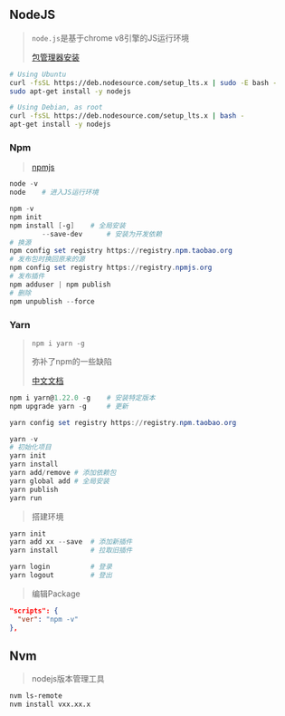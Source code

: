 <!-- 
title: NodeJS
sort: 
--> 

## NodeJS

> `node.js`是基于chrome v8引擎的JS运行环境
>
> [包管理器安装](https://nodejs.org/zh-cn/download/package-manager/)

```bash
# Using Ubuntu
curl -fsSL https://deb.nodesource.com/setup_lts.x | sudo -E bash -
sudo apt-get install -y nodejs

# Using Debian, as root
curl -fsSL https://deb.nodesource.com/setup_lts.x | bash -
apt-get install -y nodejs
```

### Npm

> [npmjs](https://www.npmjs.com/)

```powershell
node -v
node	# 进入JS运行环境

npm -v
npm init
npm install [-g]	# 全局安装
		--save-dev		# 安装为开发依赖
# 换源
npm config set registry https://registry.npm.taobao.org
# 发布包时换回原来的源
npm config set registry https://registry.npmjs.org
# 发布插件
npm adduser | npm publish
# 删除
npm unpublish --force
```

  ### Yarn

  > `npm i yarn -g`
  >
  > 弥补了npm的一些缺陷
  >
  > [中文文档](https://yarn.bootcss.com/)

  ```powershell
npm i yarn@1.22.0 -g 	# 安装特定版本
npm upgrade yarn -g		# 更新
  
yarn config set registry https://registry.npm.taobao.org
  
yarn -v
# 初始化项目
yarn init
yarn install
yarn add/remove # 添加依赖包
yarn global add	# 全局安装
yarn publish
yarn run
  ```

  > 搭建环境

  ```powershell
yarn init
yarn add xx --save	# 添加新插件
yarn install		# 拉取旧插件

yarn login			# 登录
yarn logout			# 登出
  ```

  > 编辑Package

  ```json
"scripts": {
    "ver": "npm -v"
},
  ```

## Nvm

> nodejs版本管理工具

```bash
nvm ls-remote
nvm install vxx.xx.x
```

